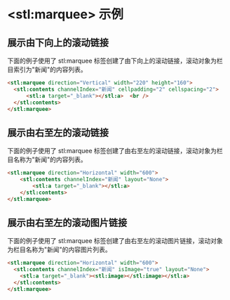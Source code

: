 # &lt;stl:marquee&gt; 示例

## 展示由下向上的滚动链接

下面的例子使用了 stl:marquee 标签创建了由下向上的滚动链接，滚动对象为栏目索引为"新闻"的内容列表。

```html
<stl:marquee direction="Vertical" width="220" height="160">
  <stl:contents channelIndex="新闻" cellpadding="2" cellspacing="2">
      <stl:a target="_blank"></stl:a>  <br />
  </stl:contents>
</stl:marquee>
```

## 展示由右至左的滚动链接

下面的例子使用了 stl:marquee 标签创建了由右至左的滚动链接，滚动对象为栏目名称为"新闻"的内容列表。

```html
<stl:marquee direction="Horizontal" width="600">
    <stl:contents channelIndex="新闻" layout="None">
        <stl:a target="_blank"></stl:a>
    </stl:contents>
</stl:marquee>
```

## 展示由右至左的滚动图片链接

下面的例子使用了 stl:marquee 标签创建了由右至左的滚动图片链接，滚动对象为栏目名称为"新闻"的内容图片列表。

```html
<stl:marquee direction="Horizontal" width="600">
  <stl:contents channelIndex="新闻" isImage="true" layout="None">
    <stl:a target="_blank"><stl:image></stl:image></stl:a>
  </stl:contents>
</stl:marquee>
```
